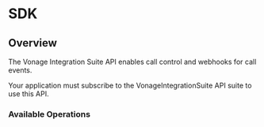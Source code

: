 # SDK

## Overview

The Vonage Integration Suite API enables call control and webhooks for call events.

Your application must subscribe to the VonageIntegrationSuite API suite to use this API.


### Available Operations

